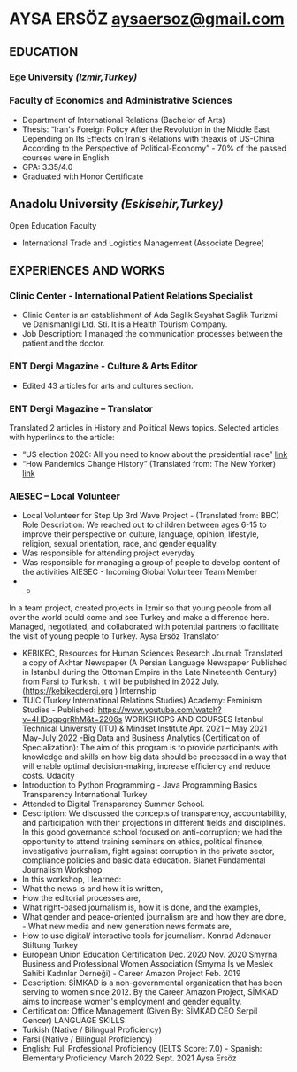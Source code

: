 # AYSA ERSÖZ       aysaersoz@gmail.com
## EDUCATION
### Ege University      _(Izmir,Turkey)_
### Faculty of Economics and Administrative Sciences
- Department of International Relations (Bachelor of Arts)
- Thesis: “Iran's Foreign Policy After the Revolution in the Middle East Depending on Its Effects on Iran's Relations with theaxis of US-China According to the Perspective of Political-Economy” - 70% of the passed courses were in English
- GPA: 3.35/4.0
- Graduated with Honor Certificate
## Anadolu University _(Eskisehir,Turkey)_
Open Education Faculty
- International Trade and Logistics Management (Associate Degree)
## EXPERIENCES AND WORKS
### Clinic Center - International Patient Relations Specialist
- Clinic Center is an establishment of Ada Saglik Seyahat Saglik Turizmi ve Danismanligi Ltd. Sti. It is a Health Tourism Company.
- Job Description: I managed the communication processes between the patient and the doctor. 
### ENT Dergi Magazine - Culture & Arts Editor
- Edited 43 articles for arts and cultures section.
### ENT Dergi Magazine – Translator
Translated 2 articles in History and Political News topics.
Selected articles with hyperlinks to the article:
- “US election 2020: All you need to know about the presidential race” [link](https://entdergi.com/2020-amerika-secimleri-baskanlik-yarisi-hakkinda-bilmeniz-gereken-her-sey/)
- “How Pandemics Change History” (Translated from: The New Yorker) [link](https://entdergi.com/pandemiler-tarihi-nasil-degistirir/)
### AIESEC – Local Volunteer
- Local Volunteer for Step Up 3rd Wave Project -
(Translated from: BBC)
  Role Description: We reached out to children between ages 6-15 to improve their perspective on culture, language, opinion,
 lifestyle, religion, sexual orientation, race, and gender equality.
 - Was responsible for attending project everyday
- Was responsible for managing a group of people to develop content of the activities
AIESEC - Incoming Global Volunteer Team Member
- -
In a team project, created projects in Izmir so that young people from all over the world could come and see Turkey and make
 a difference here.
 Managed, negotiated, and collaborated with potential partners to facilitate the visit of young people to Turkey.
 Aysa Ersöz
Translator
- KEBIKEC, Resources for Human Sciences Research Journal: Translated a copy of Akhtar Newspaper (A Persian Language Newspaper Published in Istanbul during the Ottoman Empire in the Late Nineteenth Century) from Farsi to Turkish. It will be published in 2022 July. (https://kebikecdergi.org )
 Internship
- TUIC (Turkey International Relations Studies) Academy: Feminism Studies - Published: https://www.youtube.com/watch?v=4HDqqpqrRhM&t=2206s
WORKSHOPS AND COURSES
Istanbul Technical University (ITU) & Mindset Institute
Apr. 2021 – May 2021
May-July 2022
  -Big Data and Business Analytics (Certification of Specialization): The aim of this program is to provide participants with knowledge and skills on how big data should be processed in a way that will enable optimal decision-making, increase efficiency and reduce costs.
Udacity
- Introduction to Python Programming - Java Programming Basics
Transparency International Turkey
- Attended to Digital Transparency Summer School.
- Description: We discussed the concepts of transparency, accountability, and participation with their projections in
different fields and disciplines. In this good governance school focused on anti-corruption; we had the opportunity to attend training seminars on ethics, political finance, investigative journalism, fight against corruption in the private sector, compliance policies and basic data education.
Bianet Fundamental Journalism Workshop
- In this workshop, I learned:
- What the news is and how it is written,
- How the editorial processes are,
- What right-based journalism is, how it is done, and the examples,
- What gender and peace-oriented journalism are and how they are done, - What new media and new generation news formats are,
- How to use digital/ interactive tools for journalism.
Konrad Adenauer Stiftung Turkey
- European Union Education Certification
Dec. 2020
Nov. 2020
Smyrna Business and Professional Women Association (Smyrna İş ve Meslek Sahibi Kadınlar Derneği) - Career Amazon Project Feb. 2019
- Description: SİMKAD is a non-governmental organization that has been serving to women since 2012. By the Career Amazon Project, SİMKAD aims to increase women's employment and gender equality.
- Certification: Office Management (Given By: SİMKAD CEO Serpil Gencer) LANGUAGE SKILLS
- Turkish (Native / Bilingual Proficiency)
- Farsi (Native / Bilingual Proficiency)
- English: Full Professional Proficiency (IELTS Score: 7.0) - Spanish: Elementary Proficiency
March 2022
Sept. 2021
 Aysa Ersöz
